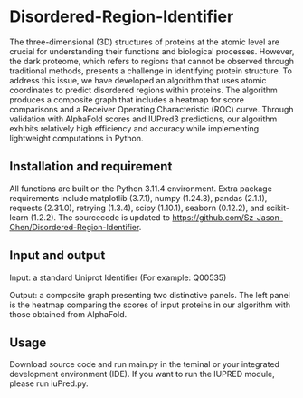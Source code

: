 # Disordered-Region-Identifier
The three-dimensional (3D) structures of proteins at the atomic level are crucial for understanding their functions and biological processes.  However, the dark proteome, which refers to regions that cannot be observed through traditional methods, presents a challenge in identifying protein structure. To address this issue, we have developed an algorithm that uses atomic coordinates to predict disordered regions within proteins. The algorithm produces a composite graph that includes a heatmap for score comparisons and a Receiver Operating Characteristic (ROC) curve. Through validation with AlphaFold scores and IUPred3 predictions, our algorithm exhibits relatively high efficiency and accuracy while implementing lightweight computations in Python.

## Installation and requirement

All functions are built on the Python 3.11.4 environment. Extra package requirements include matplotlib (3.7.1), numpy
(1.24.3), pandas (2.1.1), requests (2.31.0), retrying (1.3.4), scipy (1.10.1), seaborn (0.12.2), and scikit-learn (1.2.2). 
The sourcecode is updated to https://github.com/Sz-Jason-Chen/Disordered-Region-Identifier.

## Input and output
Input: a standard Uniprot Identifier (For example: Q00535)

Output: a composite graph presenting two distinctive panels. The left panel is the heatmap comparing the scores of input proteins in our algorithm with those obtained from AlphaFold. 

## Usage
Download source code and run main.py in the teminal or your integrated development environment (IDE). If you want to run the IUPRED module, please run iuPred.py.
